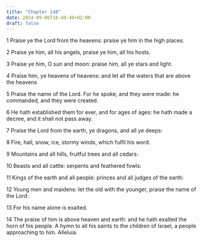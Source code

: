 ```yaml
---
title: "Chapter 148"
date: 2024-09-06T18:40:40+02:00
draft: false
---
```




1 Praise ye the Lord from the heavens: praise ye him in the high places.

2 Praise ye him, all his angels, praise ye him, all his hosts.

3 Praise ye him, O sun and moon: praise him, all ye stars and light.

4 Praise him, ye heavens of heavens: and let all the waters that are above the heavens

5 Praise the name of the Lord. For he spoke, and they were made: he commanded, and they were created.

6 He hath established them for ever, and for ages of ages: he hath made a decree, and it shall not pass away.

7 Praise the Lord from the earth, ye dragons, and all ye deeps:

8 Fire, hail, snow, ice, stormy winds, which fulfil his word:

9 Mountains and all hills, fruitful trees and all cedars:

10 Beasts and all cattle: serpents and feathered fowls:

11 Kings of the earth and all people: princes and all judges of the earth:

12 Young men and maidens: let the old with the younger, praise the name of the Lord:

13 For his name alone is exalted.

14 The praise of him is above heaven and earth: and he hath exalted the horn of his people. A hymn to all his saints to the children of Israel, a people approaching to him. Alleluia.

